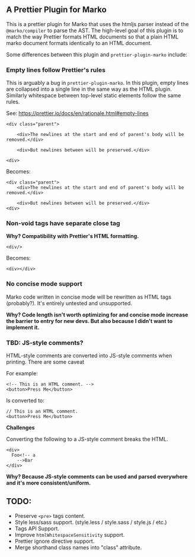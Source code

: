 ## A Prettier Plugin for Marko

This is a prettier plugin for Marko that uses the htmljs parser instead of the `@marko/compiler` to parse the AST. The high-level goal of this plugin is to match the way Prettier formats HTML documents so that a plain HTML marko document formats identically to an HTML document.

Some differences between this plugin and `prettier-plugin-marko` include:

### Empty lines follow Prettier's rules
This is arguably a bug in `prettier-plugin-marko`. In this plugin, empty lines are collapsed into a single line in the same way as the HTML plugin. Similarly whitespace between top-level static elements follow the same rules.

See: https://prettier.io/docs/en/rationale.html#empty-lines

```marko
<div class="parent">

    <div>The newlines at the start and end of parent's body will be removed.</div>

    <div>But newlines between will be preserved.</div>

<div>
```

Becomes:

```marko
<div class="parent">
    <div>The newlines at the start and end of parent's body will be removed.</div>

    <div>But newlines between will be preserved.</div>
<div>
```

### Non-void tags have separate close tag

**Why? Compatibility with Prettier's HTML formatting.**

```marko
<div/>
```

Becomes:

```marko
<div></div>
```

### No concise mode support
Marko code written in concise mode will be rewritten as HTML tags (probably?). It's entirely untested and unsupported.

**Why? Code length isn't worth optimizing for and concise mode increase the barrier to entry for new devs. But also because I didn't want to implement it.**

### TBD: JS-style comments?

HTML-style comments are converted into JS-style comments when printing. There are some caveat

For example:

```marko
<!-- This is an HTML comment. -->
<button>Press Me</button>
```

Is converted to:

```marko
// This is an HTML comment.
<button>Press Me</button>
```

**Challenges**

Converting the following to a JS-style comment breaks the HTML.
```marko
<div>
  Foo<!-- a
    -->Bar
</div>
```

**Why? Because JS-style comments can be used and parsed everywhere and it's more consistent/uniform.**

## TODO:

- Preserve `<pre>` tags content.
- Style less/sass support. (style.less / style.sass / style.js / etc.)
- Tags API Support.
- Improve `htmlWhitespaceSensitivity` support.
- Prettier ignore directive support.
- Merge shorthand class names into "class" attribute.
